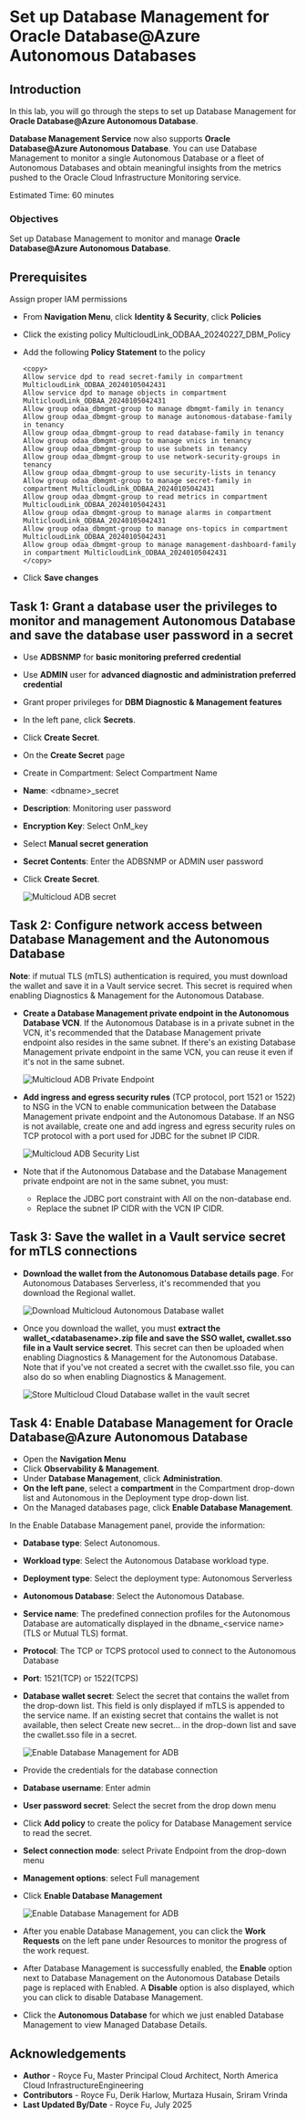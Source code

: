 #  Set up Database Management for Oracle Database@Azure Autonomous Databases

## Introduction

In this lab, you will go through the steps to set up Database Management for **Oracle Database@Azure Autonomous Database**.

**Database Management Service** now also supports **Oracle Database@Azure Autonomous Database**. You can use Database Management to monitor a single Autonomous Database or a fleet of Autonomous Databases and obtain meaningful insights from the metrics pushed to the Oracle Cloud Infrastructure Monitoring service.

Estimated Time: 60 minutes

### Objectives

Set up Database Management to monitor and manage **Oracle Database@Azure Autonomous Database**.

## Prerequisites

Assign proper IAM permissions

- From **Navigation Menu**, click **Identity & Security**, click **Policies**
- Click the existing policy MulticloudLink_ODBAA_20240227_DBM_Policy
- Add the following **Policy Statement** to the policy

    ```
    <copy>
    Allow service dpd to read secret-family in compartment MulticloudLink_ODBAA_20240105042431
    Allow service dpd to manage objects in compartment MulticloudLink_ODBAA_20240105042431
    Allow group odaa_dbmgmt-group to manage dbmgmt-family in tenancy 
    Allow group odaa_dbmgmt-group to manage autonomous-database-family in tenancy
    Allow group odaa_dbmgmt-group to read database-family in tenancy 
    Allow group odaa_dbmgmt-group to manage vnics in tenancy 
    Allow group odaa_dbmgmt-group to use subnets in tenancy 
    Allow group odaa_dbmgmt-group to use network-security-groups in tenancy 
    Allow group odaa_dbmgmt-group to use security-lists in tenancy 
    Allow group odaa_dbmgmt-group to manage secret-family in compartment MulticloudLink_ODBAA_20240105042431 
    Allow group odaa_dbmgmt-group to read metrics in compartment MulticloudLink_ODBAA_20240105042431 
    Allow group odaa_dbmgmt-group to manage alarms in compartment MulticloudLink_ODBAA_20240105042431 
    Allow group odaa_dbmgmt-group to manage ons-topics in compartment MulticloudLink_ODBAA_20240105042431 
    Allow group odaa_dbmgmt-group to manage management-dashboard-family in compartment MulticloudLink_ODBAA_20240105042431 
    </copy>
    ```

- Click **Save changes**

## Task 1: Grant a database user the privileges to monitor and management Autonomous Database and save the database user password in a secret

- Use **ADBSNMP** for **basic monitoring preferred credential**
- Use **ADMIN** user for **advanced diagnostic and administration preferred credential**
- Grant proper privileges for **DBM Diagnostic & Management features**
- In the left pane, click **Secrets**.
- Click **Create Secret**. 
- On the **Create Secret** page
- Create in Compartment: Select Compartment Name
- **Name**: <dbname\>_secret
- **Description**: Monitoring user password
- **Encryption Key**: Select OnM_key
- Select **Manual secret generation**
- **Secret Contents**: Enter the ADBSNMP or ADMIN user password
- Click **Create Secret**.
    
     ![Multicloud ADB secret](./images/odaa-odaa-adb-secret.png "Multicloud ADB secret")

## Task 2: Configure network access between Database Management and the Autonomous Database

**Note**: if mutual TLS (mTLS) authentication is required, you must download the wallet and save it in a Vault service secret. This secret is required when enabling Diagnostics & Management for the Autonomous Database. 

- **Create a Database Management private endpoint in the Autonomous Database VCN**. If the Autonomous Database is in a private subnet in the VCN, it's recommended that the Database Management private endpoint also resides in the same subnet. If there's an existing Database Management private endpoint in the same VCN, you can reuse it even if it's not in the same subnet.

     ![Multicloud ADB Private Endpoint](./images/odaa-odaa-adb-privateendpoint.png "Multicloud ADB Private Endpoint")

- **Add ingress and egress security rules** (TCP protocol, port 1521 or 1522) to NSG in the VCN to enable communication between the Database Management private endpoint and the Autonomous Database. If an NSG is not available, create one and add ingress and egress security rules on TCP protocol with a port used for JDBC for the subnet IP CIDR.

     ![Multicloud ADB Security List](./images/odaa-odaa-adb-securitylist.png "Multicloud ADB Security List")

- Note that if the Autonomous Database and the Database Management private endpoint are not in the same subnet, you must:
    - Replace the JDBC port constraint with All on the non-database end.
    - Replace the subnet IP CIDR with the VCN IP CIDR.

## Task 3: Save the wallet in a Vault service secret for mTLS connections 

- **Download the wallet from the Autonomous Database details page**. For Autonomous Databases Serverless, it's recommended that you download the Regional wallet.

     ![Download Multicloud Autonomous Database wallet](./images/odaa-download-adb-wallet.png "Download Multicloud Autonomous Database wallet")

- Once you download the wallet, you must **extract the wallet_<databasename\>.zip file and save the SSO wallet, cwallet.sso file in a Vault service secret**. This secret can then be uploaded when enabling Diagnostics & Management for the Autonomous Database. Note that if you've not created a secret with the cwallet.sso file, you can also do so when enabling Diagnostics & Management.

     ![Store Multicloud Cloud Database wallet in the vault secret](./images/odaa-store-sso-wallet-in-vault.png "Store Multicloud Cloud Database wallet in the vault secret")


## Task 4: Enable Database Management for Oracle Database@Azure Autonomous Database

- Open the **Navigation Menu**
- Click **Observability & Management**. 
- Under **Database Management**, click **Administration**.
- **On the left pane**, select a **compartment** in the Compartment drop-down list and Autonomous in the Deployment type drop-down list.
- On the Managed databases page, click **Enable Database Management**.

In the Enable Database Management panel, provide the information: 

- **Database type**: Select Autonomous.
- **Workload type**: Select the Autonomous Database workload type.
- **Deployment type**: Select the deployment type: Autonomous Serverless 
- **Autonomous Database**: Select the Autonomous Database. 
- **Service name**: The predefined connection profiles for the Autonomous Database are automatically displayed in the dbname\_<service name\> (TLS or Mutual TLS) format. 
- **Protocol**: The TCP or TCPS protocol used to connect to the Autonomous Database 
- **Port**: 1521(TCP) or 1522(TCPS)
- **Database wallet secret**: Select the secret that contains the wallet from the drop-down list. This field is only displayed if mTLS is appended to the service name. If an existing secret that contains the wallet is not available, then select Create new secret... in the drop-down list and save the cwallet.sso file in a secret.

     ![Enable Database Management for ADB](./images/odaa-enable-adb1.png "Enable Database Management for ADB")

- Provide the credentials for the database connection
- **Database username**: Enter admin
- **User password secret**: Select the secret from the drop down menu
- Click **Add policy** to create the policy for Database Management service to read the secret. 
- **Select connection mode**: select Private Endpoint from the drop-down menu
- **Management options**: select Full management
- Click **Enable Database Management**

     ![Enable Database Management for ADB](./images/odaa-enable-adb2.png "Enable Database Management for ADB")

- After you enable Database Management, you can click the **Work Requests** on the left pane under Resources to monitor the progress of the work request.
- After Database Management is successfully enabled, the **Enable** option next to Database Management on the Autonomous Database Details page is replaced with Enabled. A **Disable** option is also displayed, which you can click to disable Database Management.
- Click the **Autonomous Database** for which we just enabled Database Management to view Managed Database Details.

## Acknowledgements

- **Author** - Royce Fu, Master Principal Cloud Architect, North America Cloud InfrastructureEngineering
- **Contributors** - Royce Fu, Derik Harlow, Murtaza Husain, Sriram Vrinda
- **Last Updated By/Date** - Royce Fu, July 2025

